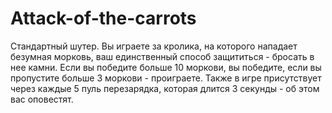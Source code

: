 # Attack-of-the-carrots
Стандартный шутер. 
Вы играете за кролика, на которого нападает безумная морковь, ваш единственный способ защититься - бросать в нее камни. Если вы победите больше 10 моркови, вы победите, если вы пропустите больше 3 моркови - проиграете. Также в игре присутствует через каждые 5 пуль перезарядка, которая длится 3 секунды - об этом вас оповестят.

